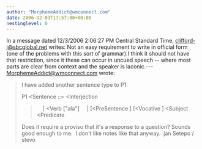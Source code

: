 ```yaml
---
author: "MorphemeAddict@wmconnect.com"
date: 2006-12-03T17:57:00+00:00
nestinglevel: 0
---
```

In a message dated 12/3/2006 2:06:27 PM Central Standard Time, [clifford-j@sbcglobal.net](mailto://clifford-j@sbcglobal.net) writes:
Not an easy requirement to write in official form (one of the problems with this sort of grammar).I think it should not have that restriction, since it these can occur in uncued speech --
 where most parts are clear from context and the speaker is laconic.---
 [MorphemeAddict@wmconnect.com](mailto://MorphemeAddict@wmconnect.com) wrote:

> I have added another sentence type to P1:
> 
> P1 <Sentence
> ::= <Interjection
>>     | <Verb
> \["ala"\]
>     | \[<PreSentence
>\] \[<Vocative
>\] <Subject
> <Predicate
>> 
> Does it require a proviso that it's a response to a question? Sounds good enough to me.  I don't like notes like that anyway.  jan Setepo / stevo